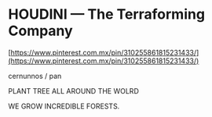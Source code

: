HOUDINI —  The Terraforming Company
===

[https://www.pinterest.com.mx/pin/310255861815231433/](https://www.pinterest.com.mx/pin/310255861815231433/)

cernunnos / pan

PLANT TREE ALL AROUND THE WOLRD

WE GROW INCREDIBLE FORESTS.